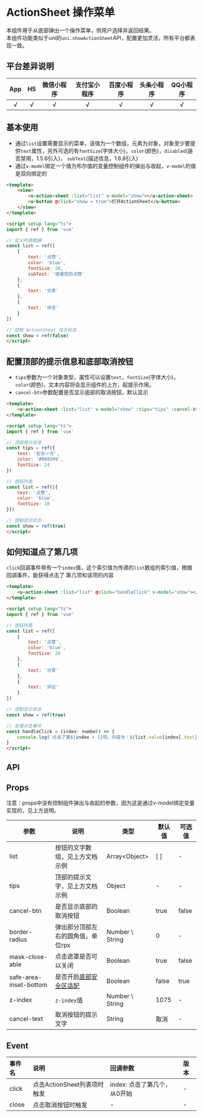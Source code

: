 # ActionSheet 操作菜单 <to-api/>

<demo-model url="/pages/componentsC/actionSheet/index"></demo-model>

本组件用于从底部弹出一个操作菜单，供用户选择并返回结果。  
本组件功能类似于uni的`uni.showActionSheet`API，配置更加灵活，所有平台都表现一致。

## 平台差异说明

|App|H5|微信小程序|支付宝小程序|百度小程序|头条小程序|QQ小程序|
|:-:|:-:|:-:|:-:|:-:|:-:|:-:|
|√|√|√|√|√|√|√|

## 基本使用


- 通过`list`设置需要显示的菜单，该值为一个数组，元素为对象，对象至少要提供`text`属性，另外可选的有`fontSize`(字体大小)，`color`(颜色)，`disabled`(是否禁用，1.5.6引入)，
`subText`(描述信息，1.6.8引入) 
- 通过`v-model`绑定一个值为布尔值的变量控制组件的弹出与收起，`v-model`的值是双向绑定的

```html
<template>
	<view>
		<u-action-sheet :list="list" v-model="show"></u-action-sheet>
		<u-button @click="show = true">打开ActionSheet</u-button>
	</view>
</template>

<script setup lang="ts">
import { ref } from 'vue'

// 定义列表数据
const list = ref([
	{
		text: '点赞',
		color: 'blue',
		fontSize: 28,
		subText: '感谢您的点赞'
	},
	{
		text: '分享'
	},
	{
		text: '评论'
	}
])

// 控制 ActionSheet 显示状态
const show = ref(false)
</script>
```

## 配置顶部的提示信息和底部取消按钮

- `tips`参数为一个对象类型，属性可以设置`text`，`fontSize`(字体大小)，`color`(颜色)，文本内容将会显示组件的上方，起提示作用。
- `cancel-btn`参数配置是否显示底部的取消按钮，默认显示

```html
<template>
	<u-action-sheet :list="list" v-model="show" :tips="tips" :cancel-btn="true"></u-action-sheet>
</template>

<script setup lang="ts">
import { ref } from 'vue'

// 顶部提示信息
const tips = ref({
	text: '在水一方',
	color: '#909399',
	fontSize: 24
})

// 按钮列表
const list = ref([{
	text: '点赞',
	color: 'blue',
	fontSize: 28
}])

// 控制显示状态
const show = ref(true)
</script>
```

## 如何知道点了第几项

`click`回调事件带有一个`index`值，这个索引值为传递的`list`数组的索引值，根据回调事件，能获得点击了
第几项和该项的内容


```html
<template>
	<u-action-sheet :list="list" @click="handleClick" v-model="show"></u-action-sheet>
</template>

<script setup lang="ts">
import { ref } from 'vue'

// 按钮列表
const list = ref([
	{
		text: '点赞',
		color: 'blue',
		fontSize: 28
	},
	{
		text: '分享'
	},
	{
		text: '评论'
	}
])

// 控制显示状态
const show = ref(true)

// 处理点击事件
const handleClick = (index: number) => {
	console.log(`点击了第${index + 1}项，内容为：${list.value[index].text}`)
}
</script>
```


## API

## Props

注意：props中没有控制组件弹出与收起的参数，因为这是通过v-model绑定变量实现的，见上方说明。

| 参数          | 说明            | 类型            | 默认值             |  可选值   |
|-------------  |---------------- |---------------|------------------ |-------- |
| list | 按钮的文字数组，见上方文档示例  | Array\<Object\>	 | [ ] | - |
| tips | 顶部的提示文字，见上方文档示例 | Object  | - | - |
| cancel-btn | 是否显示底部的取消按钮 | Boolean  | true | false |
| border-radius | 弹出部分顶部左右的圆角值，单位rpx | Number \ String  | 0 | - |
| mask-close-able | 点击遮罩是否可以关闭 | Boolean  | true | false |
| safe-area-inset-bottom | 是否开启[底部安全区适配](/zh/components/safeAreaInset.html#关于uview某些组件safe-area-inset参数的说明) | Boolean  | false | true |
| z-index | `z-index`值 | Number \ String  | 1075 | - |
| cancel-text | 取消按钮的提示文字 | String  | 取消 | - |


## Event

|事件名|说明|回调参数|版本|
|:-|:-|:-|:-|
| click | 点击ActionSheet列表项时触发 | index: 点击了第几个，从0开始 | - |
| close | 点击取消按钮时触发 | - | - |

